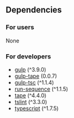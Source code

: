 ## Dependencies
### For users
None

### For developers
* [gulp](https://www.npmjs.com/package/gulp) (^3.9.0)
* [gulp-tape](https://www.npmjs.com/package/gulp-tape) (0.0.7)
* [gulp-tsc](https://www.npmjs.com/package/gulp-tsc) (^1.1.4)
* [run-sequence](https://www.npmjs.com/package/run-sequence) (^1.1.5)
* [tape](https://www.npmjs.com/package/tape) (^4.4.0)
* [tslint](https://www.npmjs.com/package/tslint) (^3.3.0)
* [typescript](https://www.npmjs.com/package/typescript) (^1.7.5)

